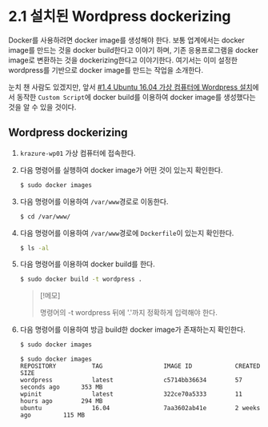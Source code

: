 # 2.1 설치된 Wordpress dockerizing
Docker를 사용하려면 docker image를 생성해야 한다. 보통 업계에서는 docker image를 만드는 것을 docker build한다고 이야기 하며, 기존 응용프로그램을 docker image로 변환하는 것을 dockerizing한다고 이야기한다. 여기서는 이미 설정한 wordpress를 기반으로 docker image를 만드는 작업을 소개한다. 

눈치 챈 사람도 있겠지만, 앞서 [#1.4 Ubuntu 16.04 가상 컴퓨터에 Wordpress 설치](https://github.com/krazure/workshop-itpro-101/blob/master/hands-on-lab/1.4_building_wordpress_on_VM.md)에서 동작한 `Custom Script`에 docker build를 이용하여 docker image를 생성했다는 것을 알 수 있을 것이다.

## Wordpress dockerizing
1. `krazure-wp01` 가상 컴퓨터에 접속한다.

2. 다음 명령어를 실행하여 docker image가 어떤 것이 있는지 확인한다.
    ```bash
    $ sudo docker images
    ```

3. 다음 명령어를 이용하여 `/var/www`경로로 이동한다.
    ```bash
    $ cd /var/www/
    ```

4. 다음 명령어를 이용하여 `/var/www`경로에 `Dockerfile`이 있는지 확인한다.
    ```bash
    $ ls -al
    ```

5. 다음 명령어를 이용하여 docker build를 한다.
    ```bash
    $ sudo docker build -t wordpress .
    ```
    > [!메모]
    >
    > 명령어의 -t wordpress 뒤에 '.'까지 정확하게 입력해야 한다.

6. 다음 명령어를 이용하여 방금 build한 docker image가 존재하는지 확인한다.
    ```bash
    $ sudo docker images
    ```
    ```결과
    $ sudo docker images
    REPOSITORY          TAG                 IMAGE ID            CREATED             SIZE
    wordpress           latest              c5714bb36634        57 seconds ago      353 MB
    wpinit              latest              322ce70a5333        11 hours ago        294 MB
    ubuntu              16.04               7aa3602ab41e        2 weeks ago         115 MB
    ```